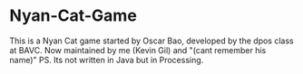 Nyan-Cat-Game
=============

This is a Nyan Cat game started by Oscar Bao, developed by the dpos class at BAVC. Now maintained by me (Kevin Gil) and "(cant remember his name)" PS. Its not written in Java but in Processing.